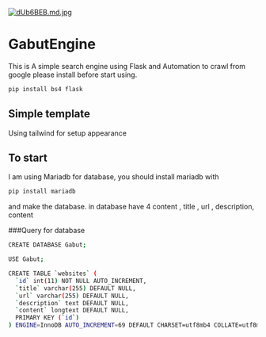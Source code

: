 [![dUb6BEB.md.jpg](https://iili.io/dUb6BEB.md.jpg)](https://freeimage.host/i/dUb6BEB)
# GabutEngine
This is A simple search engine using Flask and Automation to crawl from google please install before start using.

```bash
pip install bs4 flask
```

## Simple template
Using tailwind for setup appearance

## To start
I am using Mariadb for database, you should install mariadb with
```bash
pip install mariadb
```
and make the database. in database have 4 content , title , url , description, content

###Query for database
```bash
CREATE DATABASE Gabut;

USE Gabut;

CREATE TABLE `websites` (
  `id` int(11) NOT NULL AUTO_INCREMENT,
  `title` varchar(255) DEFAULT NULL,
  `url` varchar(255) DEFAULT NULL,
  `description` text DEFAULT NULL,
  `content` longtext DEFAULT NULL,
  PRIMARY KEY (`id`)
) ENGINE=InnoDB AUTO_INCREMENT=69 DEFAULT CHARSET=utf8mb4 COLLATE=utf8mb4_unicode_ci
```

